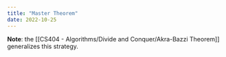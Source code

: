 ```yaml
---
title: "Master Theorem"
date: 2022-10-25
---
```


**Note**: the [[CS404 - Algorithms/Divide and Conquer/Akra-Bazzi Theorem]] generalizes this strategy.

